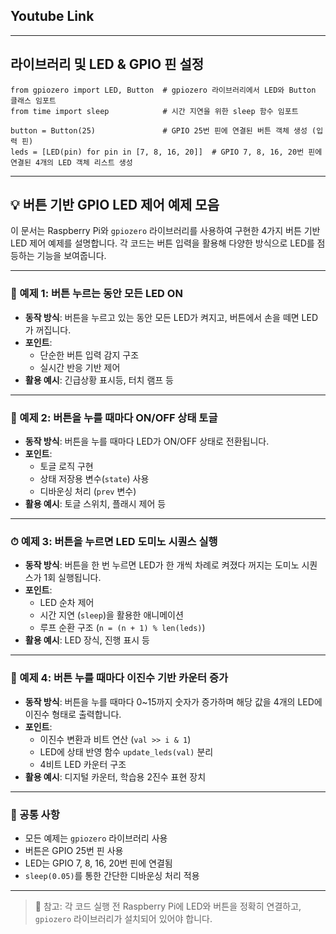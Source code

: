 ## Youtube Link



---

## 라이브러리 및 LED & GPIO 핀 설정

```
from gpiozero import LED, Button  # gpiozero 라이브러리에서 LED와 Button 클래스 임포트
from time import sleep            # 시간 지연을 위한 sleep 함수 임포트

button = Button(25)               # GPIO 25번 핀에 연결된 버튼 객체 생성 (입력 핀)
leds = [LED(pin) for pin in [7, 8, 16, 20]]  # GPIO 7, 8, 16, 20번 핀에 연결된 4개의 LED 객체 리스트 생성
```
---

## 💡 버튼 기반 GPIO LED 제어 예제 모음

이 문서는 Raspberry Pi와 `gpiozero` 라이브러리를 사용하여 구현한 4가지 버튼 기반 LED 제어 예제를 설명합니다. 각 코드는 버튼 입력을 활용해 다양한 방식으로 LED를 점등하는 기능을 보여줍니다.

---

### 🔘 예제 1: 버튼 누르는 동안 모든 LED ON

- **동작 방식**: 버튼을 누르고 있는 동안 모든 LED가 켜지고, 버튼에서 손을 떼면 LED가 꺼집니다.
- **포인트**:
  - 단순한 버튼 입력 감지 구조
  - 실시간 반응 기반 제어
- **활용 예시**: 긴급상황 표시등, 터치 램프 등

---

### 🔁 예제 2: 버튼을 누를 때마다 ON/OFF 상태 토글

- **동작 방식**: 버튼을 누를 때마다 LED가 ON/OFF 상태로 전환됩니다.
- **포인트**:
  - 토글 로직 구현
  - 상태 저장용 변수(`state`) 사용
  - 디바운싱 처리 (`prev` 변수)
- **활용 예시**: 토글 스위치, 플래시 제어 등

---

### ⏱ 예제 3: 버튼을 누르면 LED 도미노 시퀀스 실행

- **동작 방식**: 버튼을 한 번 누르면 LED가 한 개씩 차례로 켜졌다 꺼지는 도미노 시퀀스가 1회 실행됩니다.
- **포인트**:
  - LED 순차 제어
  - 시간 지연 (`sleep`)을 활용한 애니메이션
  - 루프 순환 구조 (`n = (n + 1) % len(leds)`)
- **활용 예시**: LED 장식, 진행 표시 등

---

### 🧮 예제 4: 버튼 누를 때마다 이진수 기반 카운터 증가

- **동작 방식**: 버튼을 누를 때마다 0~15까지 숫자가 증가하며 해당 값을 4개의 LED에 이진수 형태로 출력합니다.
- **포인트**:
  - 이진수 변환과 비트 연산 (`val >> i & 1`)
  - LED에 상태 반영 함수 `update_leds(val)` 분리
  - 4비트 LED 카운터 구조
- **활용 예시**: 디지털 카운터, 학습용 2진수 표현 장치

---

### 📌 공통 사항

- 모든 예제는 `gpiozero` 라이브러리 사용
- 버튼은 GPIO 25번 핀 사용
- LED는 GPIO 7, 8, 16, 20번 핀에 연결됨
- `sleep(0.05)`를 통한 간단한 디바운싱 처리 적용

---

> 💬 참고: 각 코드 실행 전 Raspberry Pi에 LED와 버튼을 정확히 연결하고, `gpiozero` 라이브러리가 설치되어 있어야 합니다.


